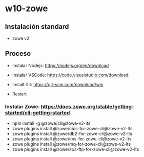 # w10-zowe 

## Instalación standard

- zowe v2

## Proceso

- Instalar Nodejs: https://nodejs.org/en/download
- Instalar VSCode: https://code.visualstudio.com/download 
- Install Git:  https://git-scm.com/download/win 

- Restart

### Instalar Zowe: https://docs.zowe.org/stable/getting-started/cli-getting-started
- npm install -g @zowe/cli@zowe-v2-lts
- zowe plugins install @zowe/cics-for-zowe-cli@zowe-v2-lts 
- zowe plugins install @zowe/db2-for-zowe-cli@zowe-v2-lts 
- zowe plugins install @zowe/ims-for-zowe-cli@zowe-v2-lts 
- zowe plugins install @zowe/mq-for-zowe-cli@zowe-v2-lts 
- zowe plugins install @zowe/zos-ftp-for-zowe-cli@zowe-v2-lts

